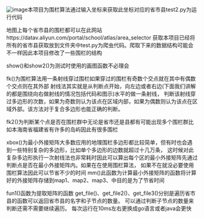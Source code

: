 ![image](https://github.com/Dreamchuang/dc_map/assets/157662406/2de096fa-b4a2-467e-bd3d-da09b0f081f9)本项目为围栏算法通过输入坐标来获取此坐标对应的省市县test2.py为运行代码

地图上每个省市县的围栏都可以在此网站https://datav.aliyun.com/portal/school/atlas/area_selector
获取本项目已经将所有的省市县获取放到文件夹中test.py为爬虫代码。爬取下来的数据结构可能会不一样因此本项目修改了一些围栏的结构

show()和show2()为测试时使用的画图函数不必理会

fk()为围栏算法用一条射线穿过围栏如果穿过的围栏有奇数个交点就在其中有偶数个交点则在其外部
射线法其实就是从判断点开始，向左边或者右边(下面我们讲解的都是围绕向右做射线的情况包括代码和图示)水平的做一条射线，
判断该射线穿过多边形的次数，如果为奇数则认为该点在区域内部，如果为偶数则认为该点在区域外部。该方法对于复合多边形也能正确的判断。

fk2()为判断某个点是否在围栏群中无论是省市还是县都有可能出现多个围栏群比如本海南省福建省有许多的岛屿因此有很多围栏

xbox()为最小外接矩阵大多数应用的地理围栏多边形都比较简单，但有时也会遇到一些特别复杂的多边形，比如单个多边形的边数就超过十几万条，
这时候对此复杂多边形执行一次射线法也非常耗时因此可以算出每个区的最小外接矩阵先通过判断点是否在最小外接矩阵内。如果在在使用围栏算法，
如果不在就没必要使用围栏算法因此可以节省不少的时间
mm()此函数为计算最小外接矩阵的函数将计算好的外接矩阵存储到map1、map2、map3、中目的是为了节省时间

fun1()函数为提取矩阵的函数
get_file()、get_file2()、get_file3()分别是遍历省市县的函数可以返回省市县的名字和子节点的数量。
可以通过判断子节点的数量来判断还需不需要继续遍历。
每次运行在10ms左右更换成go语言或者java会更快
